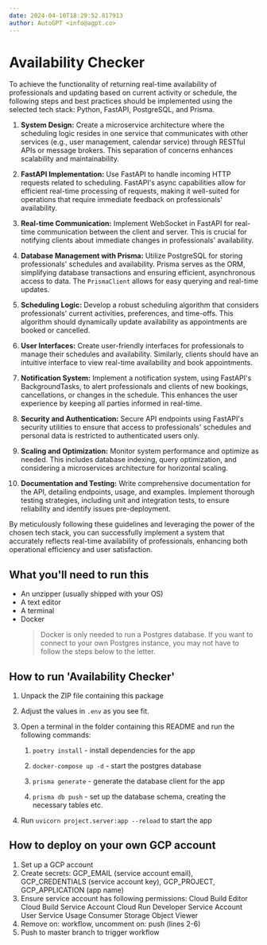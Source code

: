 ```yaml
---
date: 2024-04-10T18:29:52.817913
author: AutoGPT <info@agpt.co>
---
```


# Availability Checker

To achieve the functionality of returning real-time availability of professionals and updating based on current activity or schedule, the following steps and best practices should be implemented using the selected tech stack: Python, FastAPI, PostgreSQL, and Prisma. 

1. **System Design:** Create a microservice architecture where the scheduling logic resides in one service that communicates with other services (e.g., user management, calendar service) through RESTful APIs or message brokers. This separation of concerns enhances scalability and maintainability.

2. **FastAPI Implementation:** Use FastAPI to handle incoming HTTP requests related to scheduling. FastAPI's async capabilities allow for efficient real-time processing of requests, making it well-suited for operations that require immediate feedback on professionals' availability.

3. **Real-time Communication:** Implement WebSocket in FastAPI for real-time communication between the client and server. This is crucial for notifying clients about immediate changes in professionals' availability.

4. **Database Management with Prisma:** Utilize PostgreSQL for storing professionals' schedules and availability. Prisma serves as the ORM, simplifying database transactions and ensuring efficient, asynchronous access to data. The `PrismaClient` allows for easy querying and real-time updates.

5. **Scheduling Logic:** Develop a robust scheduling algorithm that considers professionals' current activities, preferences, and time-offs. This algorithm should dynamically update availability as appointments are booked or cancelled.

6. **User Interfaces:** Create user-friendly interfaces for professionals to manage their schedules and availability. Similarly, clients should have an intuitive interface to view real-time availability and book appointments.

7. **Notification System:** Implement a notification system, using FastAPI's BackgroundTasks, to alert professionals and clients of new bookings, cancellations, or changes in the schedule. This enhances the user experience by keeping all parties informed in real-time.

8. **Security and Authentication:** Secure API endpoints using FastAPI's security utilities to ensure that access to professionals' schedules and personal data is restricted to authenticated users only.

9. **Scaling and Optimization:** Monitor system performance and optimize as needed. This includes database indexing, query optimization, and considering a microservices architecture for horizontal scaling.

10. **Documentation and Testing:** Write comprehensive documentation for the API, detailing endpoints, usage, and examples. Implement thorough testing strategies, including unit and integration tests, to ensure reliability and identify issues pre-deployment.

By meticulously following these guidelines and leveraging the power of the chosen tech stack, you can successfully implement a system that accurately reflects real-time availability of professionals, enhancing both operational efficiency and user satisfaction.

## What you'll need to run this
* An unzipper (usually shipped with your OS)
* A text editor
* A terminal
* Docker
  > Docker is only needed to run a Postgres database. If you want to connect to your own
  > Postgres instance, you may not have to follow the steps below to the letter.


## How to run 'Availability Checker'

1. Unpack the ZIP file containing this package

2. Adjust the values in `.env` as you see fit.

3. Open a terminal in the folder containing this README and run the following commands:

    1. `poetry install` - install dependencies for the app

    2. `docker-compose up -d` - start the postgres database

    3. `prisma generate` - generate the database client for the app

    4. `prisma db push` - set up the database schema, creating the necessary tables etc.

4. Run `uvicorn project.server:app --reload` to start the app

## How to deploy on your own GCP account
1. Set up a GCP account
2. Create secrets: GCP_EMAIL (service account email), GCP_CREDENTIALS (service account key), GCP_PROJECT, GCP_APPLICATION (app name)
3. Ensure service account has following permissions: 
    Cloud Build Editor
    Cloud Build Service Account
    Cloud Run Developer
    Service Account User
    Service Usage Consumer
    Storage Object Viewer
4. Remove on: workflow, uncomment on: push (lines 2-6)
5. Push to master branch to trigger workflow

